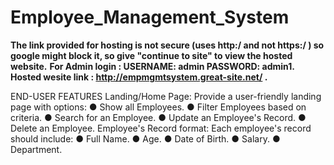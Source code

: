 # Employee_Management_System
**The link provided for hosting is not secure (uses http:/ and not https:/ ) so google might block it, so give "continue to site" to view the hosted website.** 
**For Admin login : 
USERNAME: admin 
PASSWORD: admin1.**
**Hosted wesite link : http://empmgmtsystem.great-site.net/   .** 

END-USER FEATURES 
Landing/Home Page: Provide a user-friendly landing page with options: ● Show all Employees. 
● Filter Employees based on criteria. 
● Search for an Employee. 
● Update an Employee's Record. 
● Delete an Employee.
Employee's Record format: Each employee's record should include: ● Full Name. 
● Age. 
● Date of Birth. 
● Salary. 
● Department. 
